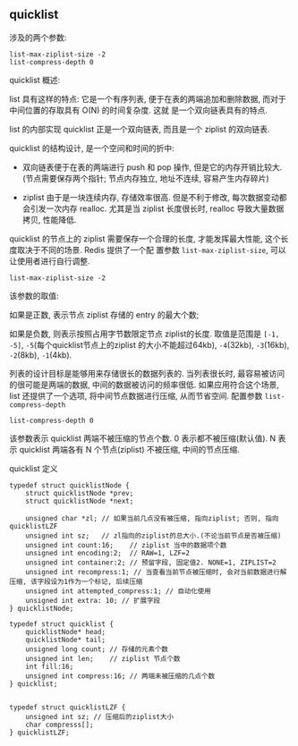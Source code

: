 ## quicklist

涉及的两个参数:

```
list-max-ziplist-size -2
list-compress-depth 0
```

quicklist 概述:

list 具有这样的特点: 它是一个有序列表, 便于在表的两端追加和删除数据, 而对于中间位置的存取具有 O(N) 的时间复杂度. 这就
是一个双向链表具有的特点.

list 的内部实现 quicklist 正是一个双向链表, 而且是一个 ziplist 的双向链表.

quicklist 的结构设计, 是一个空间和时间的折中:

- 双向链表便于在表的两端进行 push 和 pop 操作, 但是它的内存开销比较大.(节点需要保存两个指针; 节点内存独立, 地址不连续,
容易产生内存碎片)

- ziplist 由于是一块连续内存, 存储效率很高. 但是不利于修改, 每次数据变动都会引发一次内存 realloc. 尤其是当 ziplist 
长度很长时, realloc 导致大量数据拷贝, 性能降低.

quicklist 的节点上的 ziplist 需要保存一个合理的长度, 才能发挥最大性能, 这个长度取决于不同的场景. Redis 提供了一个配
置参数 `list-max-ziplist-size`, 可以让使用者进行自行调整.

```
list-max-ziplist-size -2
```

该参数的取值: 

如果是正数, 表示节点 ziplist 存储的 entry 的最大个数;
 
如果是负数, 则表示按照占用字节数限定节点 ziplist的长度. 取值是范围是 `[-1, -5]`, `-5`(每个quicklist节点上的ziplist
的大小不能超过64kb), `-4`(32kb), `-3`(16kb), `-2`(8kb), `-1`(4kb).

列表的设计目标是能够用来存储很长的数据列表的. 当列表很长时, 最容易被访问的很可能是两端的数据, 中间的数据被访问的频率很低.
如果应用符合这个场景, list 还提供了一个选项, 将中间节点数据进行压缩, 从而节省空间. 配置参数 `list-compress-depth`

```
list-compress-depth 0
```

该参数表示 quicklist 两端不被压缩的节点个数. 0 表示都不被压缩(默认值). N 表示 quicklist 两端各有 N 个节点(ziplist)
不被压缩, 中间的节点压缩.

quicklist 定义

```cgo
typedef struct quicklistNode {
    struct quicklistNode *prev;
    struct quicklistNode *next;
    
    unsigned char *zl; // 如果当前几点没有被压缩, 指向ziplist; 否则, 指向 quicklistLZF
    unsigned int sz;   // zl指向的ziplist的总大小.(不论当前节点是否被压缩)
    unsigned int count:16;    // ziplist 当中的数据项个数
    unsigned int encoding:2;  // RAW=1, LZF=2
    unsigned int container:2; // 预留字段, 固定值2. NONE=1, ZIPLIST=2
    unsigned int recompress:1; // 当查看当前节点被压缩时, 会对当前数据进行解压缩, 该字段设为1作为一个标记, 后续压缩
    unsigned int attempted_compress:1; // 自动化使用
    unsigned int extra: 10; // 扩展字段
} quicklistNode;

typedef struct quicklist {
    quicklistNode* head;
    quicklistNode* tail;
    unsigned long count; // 存储的元素个数
    unsigned int len;    // ziplist 节点个数
    int fill:16;
    unsigned int compress:16; // 两端未被压缩的几点个数
} quicklist;


typedef struct quicklistLZF {
    unsigned int sz; // 压缩后的ziplist大小
    char compresss[];
} quicklistLZF;
```

